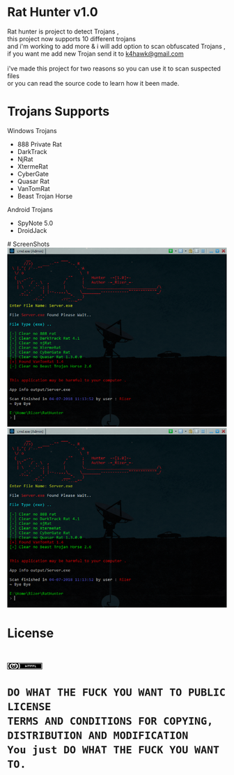 
# Rat Hunter v1.0
Rat hunter is project to detect Trojans ,<br>
this project now supports 10 different trojans<br>
and i'm working to add more & i will add option to scan obfuscated Trojans ,<br>
if you want me add new Trojan send it to <a href="mailto:k4hawk@gmail.com">k4hawk@gmail.com</a> <br><br>
i've made this project for two reasons so you can use it to scan suspected files<br>
or you can read the source code to learn how it been made.<br>
# Trojans Supports
Windows Trojans
<ul>
<li>888 Private Rat</li>
<li>DarkTrack</li>
<li>NjRat</li>
<li>XtermeRat</li>
<li>CyberGate</li>
<li>Quasar Rat</li>
<li>VanTomRat</li>
<li>Beast Trojan Horse</li>
</ul>
Android Trojans
<ul>
<li>SpyNote 5.0</li>
<li>DroidJack</li>
</ul>
# ScreenShots
<img src="./ScreenShots/1.png">
<img src="./ScreenShots/1.png">
<h1>License<h1>
<img src="./ScreenShots/wtfpl.png">

    DO WHAT THE FUCK YOU WANT TO PUBLIC LICENSE
    TERMS AND CONDITIONS FOR COPYING, DISTRIBUTION AND MODIFICATION
    You just DO WHAT THE FUCK YOU WANT TO.

